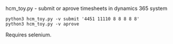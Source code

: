 hcm_toy.py - submit or aprove timesheets in dynamics 365 system

	python3 hcm_toy.py -v submit '4451 11110 8 8 8 8 8'
	python3 hcm_toy.py -v aprove

Requires selenium.
